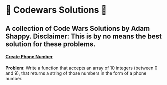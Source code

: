 # :cowboy_hat_face: Codewars Solutions :cowboy_hat_face:
A collection of Code Wars Solutions by Adam Shappy.
Disclaimer: This is by no means the best solution for these problems.
---

#### [Create Phone Number](https://github.com/mrshappy0/codewars/blob/master/Create-Phone-Number.js)
**Problem**:
Write a function that accepts an array of 10 integers (between 0 and 9), that returns a string of those numbers in the form of a phone number.